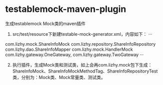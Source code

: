 # testablemock-maven-plugin

生成testablemock Mock类的maven插件
1. src/test/resource下新建testable-mock-generator.xml，内容如下：
···  
<mock-generator>
    <mocks>
        <mock>
            <name>com.lizhy.mock.ShareInfoMock</name>
            <test-class>com.lizhy.repository.ShareInfoRepository</test-class>
            <mock-class>com.lizhy.dao.ShareInfoMapper</mock-class>
        </mock>
        <mock>
            <name>com.lizhy.mock.HandlerMock</name>
            <test-class></test-class>
            <mock-class>com.lizhy.gateway.OneGateway, com.lizhy.gateway.TwoGateway</mock-class>
        </mock>
    </mocks>
</mock-generator>
···

2. 执行插件，生成Mock类和测试类，如上会再com.lizhy.mock包下生成：ShareInfoMock、ShareInfoMockMethodTag、ShareInfoRepositoryTest类，分别为：Mock类、Mock常量类、测试类。
